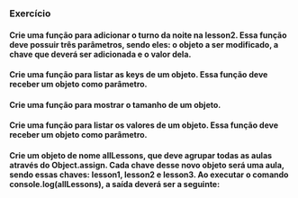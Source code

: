 ### Exercício

#### Crie uma função para adicionar o turno da noite na lesson2. Essa função deve possuir três parâmetros, sendo eles: o objeto a ser modificado, a chave que deverá ser adicionada e o valor dela.

#### Crie uma função para listar as keys de um objeto. Essa função deve receber um objeto como parâmetro.

#### Crie uma função para mostrar o tamanho de um objeto.

#### Crie uma função para listar os valores de um objeto. Essa função deve receber um objeto como parâmetro.

#### Crie um objeto de nome allLessons, que deve agrupar todas as aulas através do Object.assign. Cada chave desse novo objeto será uma aula, sendo essas chaves: lesson1, lesson2 e lesson3. Ao executar o comando console.log(allLessons), a saída deverá ser a seguinte: